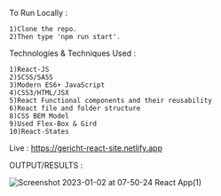 To Run Locally :

    1)Clone the repo.
    2)Then type 'npm run start'.

Technologies & Techniques Used :

    1)React-JS
    2)SCSS/SASS
    3)Modern ES6+ JavaScript
    4)CSS3/HTML/JSX
    5)React Functional components and their reusability
    6)React file and folder structure
    8)CSS BEM Model
    9)Used Flex-Box & Gird
    10)React-States

Live : https://gericht-react-site.netlify.app

OUTPUT/RESULTS : 


![Screenshot 2023-01-02 at 07-50-24 React App(1)](https://user-images.githubusercontent.com/100374421/210254808-8ae6f97a-49ef-44df-ac84-2286f87af6ab.png)
